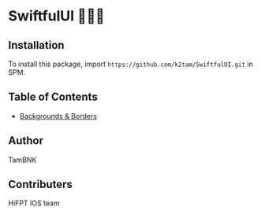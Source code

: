 # SwiftfulUI 🧑🏻‍💻
## Installation

To install this package, import `https://github.com/k2tam/SwiftfulUI.git` in SPM.

## Table of Contents
- [Backgrounds & Borders](https://github.com/k2tam/SwiftfulUI/wiki/Backgrounds-&-Borders)

## Author

TamBNK 

## Contributers

HiFPT IOS team
